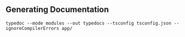 
## Generating Documentation #

```
typedoc --mode modules --out typedocs --tsconfig tsconfig.json --ignoreCompilerErrors app/
```
